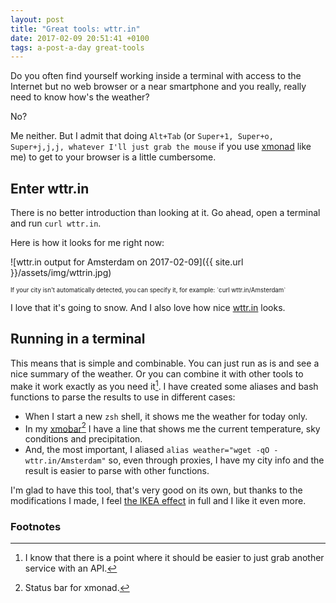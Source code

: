 ```yaml
---
layout: post
title: "Great tools: wttr.in"
date: 2017-02-09 20:51:41 +0100
tags: a-post-a-day great-tools
---
```


Do you often find yourself working inside a terminal with access to the Internet but no web browser or a near smartphone and you really, really need to know how's the weather?

No?

Me neither. But I admit that doing `Alt+Tab` (or `Super+1, Super+o, Super+j,j,j, whatever I'll just grab the mouse` if you use [xmonad](http://xmonad.org/) like me) to get to your browser is a little cumbersome.

## Enter wttr.in

There is no better introduction than looking at it. Go ahead, open a terminal and run `curl wttr.in`.

Here is how it looks for me right now:

![wttr.in output for Amsterdam on 2017-02-09]({{ site.url }}/assets/img/wttrin.jpg)

<sub><sup>If your city isn't automatically detected, you can specify it, for example: \`curl wttr.in/Amsterdam\`</sup></sub>

I love that it's going to snow. And I also love how nice [wttr.in](http://wttr.in) looks.

## Running in a terminal

This means that is simple and combinable. You can just run as is and see a nice summary of the weather. Or you can combine it with other tools to make it work exactly as you need it[^1]. I have created some aliases and bash functions to parse the results to use in different cases:

- When I start a new `zsh` shell, it shows me the weather for today only.
- In my [xmobar](http://projects.haskell.org/xmobar/)[^2] I have a line that shows me the current temperature, sky conditions and precipitation.
- And, the most important, I aliased `alias weather="wget -qO - wttr.in/Amsterdam"` so, even through proxies, I have my city info and the result is easier to parse with other functions.

I'm glad to have this tool, that's very good on its own, but thanks to the modifications I made, I feel [the IKEA effect](https://en.wikipedia.org/wiki/IKEA_effect) in full and I like it even more.

### Footnotes

[^1]: I know that there is a point where it should be easier to just grab another service with an API.
[^2]: Status bar for xmonad.
